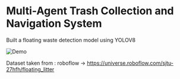 # Multi-Agent Trash Collection and Navigation System

Built a floating waste detection model using YOLOV8

![Demo](output_v1.gif)


Dataset taken from : roboflow -> https://universe.roboflow.com/sjtu-27hfh/floating_litter
